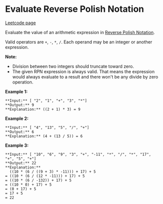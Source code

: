 # Evaluate Reverse Polish Notation
[Leetcode page](https://leetcode.com/problems/evaluate-reverse-polish-notation/description)

Evaluate the value of an arithmetic expression in [Reverse Polish
Notation](http://en.wikipedia.org/wiki/Reverse_Polish_notation).

Valid operators are `+`, `-`, `*`, `/`. Each operand may be an integer or
another expression.

**Note:**

  * Division between two integers should truncate toward zero.
  * The given RPN expression is always valid. That means the expression would always evaluate to a result and there won't be any divide by zero operation.

**Example 1:**

    
    
    **Input:** [ "2", "1", "+", "3", "*"]
    **Output:** 9
    **Explanation:** ((2 + 1) * 3) = 9
    

**Example 2:**

    
    
    **Input:** [ "4", "13", "5", "/", "+"]
    **Output:** 6
    **Explanation:** (4 + (13 / 5)) = 6
    

**Example 3:**

    
    
    **Input:** [ "10", "6", "9", "3", "+", "-11", "*", "/", "*", "17", "+", "5", "+"]
    **Output:** 22
    **Explanation:** 
      ((10 * (6 / ((9 + 3) * -11))) + 17) + 5
    = ((10 * (6 / (12 * -11))) + 17) + 5
    = ((10 * (6 / -132)) + 17) + 5
    = ((10 * 0) + 17) + 5
    = (0 + 17) + 5
    = 17 + 5
    = 22
    

